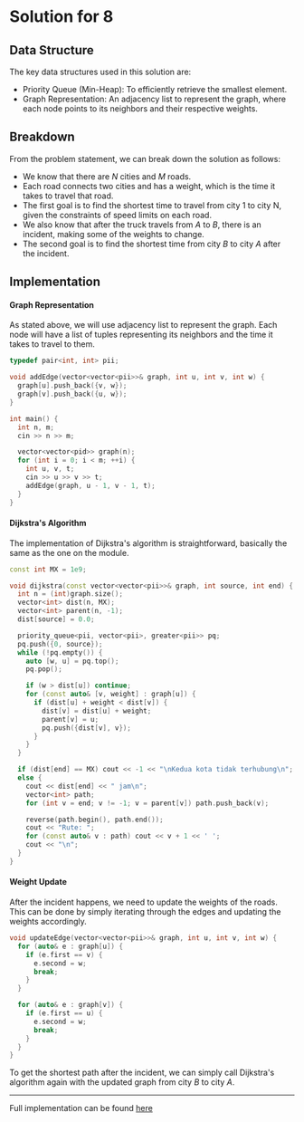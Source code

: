 # Solution for 8

## Data Structure

The key data structures used in this solution are:

- Priority Queue (Min-Heap): To efficiently retrieve the smallest element.
- Graph Representation: An adjacency list to represent the graph, where each node points to its neighbors and their respective weights.

## Breakdown

From the problem statement, we can break down the solution as follows:

- We know that there are $N$ cities and $M$ roads.
- Each road connects two cities and has a weight, which is the time it takes to travel that road.
- The first goal is to find the shortest time to travel from city 1 to city N, given the constraints of speed limits on each road.
- We also know that after the truck travels from $A$ to $B$, there is an incident, making some of the weights to change.
- The second goal is to find the shortest time from city $B$ to city $A$ after the incident.

## Implementation

#### Graph Representation

As stated above, we will use adjacency list to represent the graph. Each node will have a list of tuples representing its neighbors and the time it takes to travel to them.

```cpp
typedef pair<int, int> pii;

void addEdge(vector<vector<pii>>& graph, int u, int v, int w) {
  graph[u].push_back({v, w});
  graph[v].push_back({u, w});
}

int main() {
  int n, m;
  cin >> n >> m;

  vector<vector<pid>> graph(n);
  for (int i = 0; i < m; ++i) {
    int u, v, t;
    cin >> u >> v >> t;
    addEdge(graph, u - 1, v - 1, t);
  }
}
```

#### Dijkstra's Algorithm

The implementation of Dijkstra's algorithm is straightforward, basically the same as the one on the module.

```cpp
const int MX = 1e9;

void dijkstra(const vector<vector<pii>>& graph, int source, int end) {
  int n = (int)graph.size();
  vector<int> dist(n, MX);
  vector<int> parent(n, -1);
  dist[source] = 0.0;

  priority_queue<pii, vector<pii>, greater<pii>> pq;
  pq.push({0, source});
  while (!pq.empty()) {
    auto [w, u] = pq.top();
    pq.pop();

    if (w > dist[u]) continue;
    for (const auto& [v, weight] : graph[u]) {
      if (dist[u] + weight < dist[v]) {
        dist[v] = dist[u] + weight;
        parent[v] = u;
        pq.push({dist[v], v});
      }
    }
  }

  if (dist[end] == MX) cout << -1 << "\nKedua kota tidak terhubung\n";
  else {
    cout << dist[end] << " jam\n";
    vector<int> path;
    for (int v = end; v != -1; v = parent[v]) path.push_back(v);

    reverse(path.begin(), path.end());
    cout << "Rute: ";
    for (const auto& v : path) cout << v + 1 << ' ';
    cout << "\n";
  }
}
```

#### Weight Update

After the incident happens, we need to update the weights of the roads. This can be done by simply iterating through the edges and updating the weights accordingly.

```cpp
void updateEdge(vector<vector<pii>>& graph, int u, int v, int w) {
  for (auto& e : graph[u]) {
    if (e.first == v) {
      e.second = w;
      break;
    }
  }

  for (auto& e : graph[v]) {
    if (e.first == u) {
      e.second = w;
      break;
    }
  }
}
```

To get the shortest path after the incident, we can simply call Dijkstra's algorithm again with the updated graph from city $B$ to city $A$.

---

Full implementation can be found [here](8.cpp)
